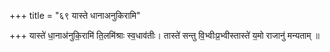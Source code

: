 +++
title = "६९ यास्ते धानाअनुकिरामि"

+++
यास्ते॑ धा॒नाअ॑नुकि॒रामि॑ ति॒लमि॑श्राः स्व॒धाव॑तीः। तास्ते॑ सन्तु वि॒भ्वीःप्र॒भ्वीस्तास्ते॑ य॒मो राजानु॑ मन्यताम् ॥